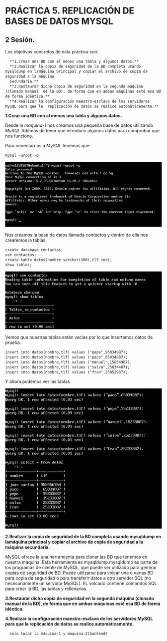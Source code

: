 # PRÁCTICA 5. REPLICACIÓN DE BASES DE DATOS MYSQL
## 2 Sesión.

Los objetivos concretos de esta práctica son:

      **1.Crear una BD con al menos una tabla y algunos datos.**
      **2.Realizar la copia de seguridad de la BD completa usando mysqldump en lamáquina principal y copiar el archivo de copia de seguridad a la máquina
      secundaria.**
      **3.Restaurar dicha copia de seguridad en la segunda máquina (clonado manual  de la BD), de forma que en ambas máquinas esté esa BD de forma idéntica.**
      **4.Realizar la configuración maestro-esclavo de los servidores MySQL para que la  replicación de datos se realice automáticamente.**


**1.Crear una BD con al menos una tabla y algunos datos.**

Desde la *maquina-1* nos creamos una pequeña base de datos utilizando *MySQL*.Además de tener que introducir algunos datos para comprobar que nos funciona.

Para conectarnos a *MySQL* tenemos que:

~~~
mysql -uroot -p
~~~

![img](https://github.com/salva12345678/SWAP/blob/master/practica5/foto_1.png)

Nos creamos la base de datos llamada *contactos* y dentro de ella nos crearemos la tablas.

~~~
create database contactos;
use contactos;
create table datos(nombre varchar(100),tlf int);
show tables;
~~~

![img](https://github.com/salva12345678/SWAP/blob/master/practica5/foto_2.png)

Vemos que nuestras tablas están vacias por lo que insertamos datos de prueba.

~~~
insert into datos(nombre,tlf) values ("pepe",95834987);
insert into datos(nombre,tlf) values ("paco",65834887);
insert into datos(nombre,tlf) values ("manuel",15854987);
insert into datos(nombre,tlf) values ("salva",25834487);
insert into datos(nombre,tlf) values ("fran",25852937);
~~~

Y ahora podemos ver las tablas

![img](https://github.com/salva12345678/SWAP/blob/master/practica5/foto_3.png)

**2.Realizar la copia de seguridad de la BD completa usando mysqldump en lamáquina principal y copiar el archivo de copia de seguridad a la máquina
secundaria.**

MySQL ofrece la una herramienta para clonar las BD que tenemos en nuestra maquina. Esta herramienta es mysqldump.mysqldump es parte de los programas de cliente de MySQL, que puede ser utilizado para generar copias de seguridad de BD. Puede utilizarse para volcar una o varias BD para copia de seguridad o para transferir datos a otro servidor SQL (no necesariamente un servidor MySQL). EL volcado contiene comandos SQL para crear la BD, las tablas y rellenarlas.






**3.Restaurar dicha copia de seguridad en la segunda máquina (clonado manual  de la BD), de forma que en ambas máquinas esté esa BD de forma idéntica.**










**4.Realizar la configuración maestro-esclavo de los servidores MySQL para que la  replicación de datos se realice automáticamente.**







      solo tocar la máquina-1 y maquina-2(backend)
